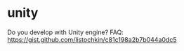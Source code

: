 # unity
Do you develop with Unity engine? FAQ: https://gist.github.com/listochkin/c81c198a2b7b044a0dc5
